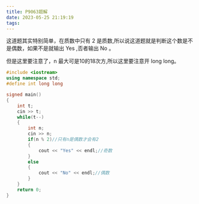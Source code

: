 ```yaml
---
title: P9063题解
date: 2023-05-25 21:19:19
tags:
---
```

这道题其实特别简单，在质数中只有 2 是质数,所以说这道题就是判断这个数是不是偶数，如果不是就输出 Yes ,否者输出 No 。

但是这里要注意了，n 最大可是10的18次方,所以这里要注意开 long long。

```cpp
#include <iostream>
using namespace std;
#define int long long

signed main()
{
	int t;
	cin >> t;
	while(t--)
	{
		int n;
		cin >> n;
		if(n % 2)//只有n是偶数才会有2 
		{
			cout << "Yes" << endl;//奇数
		}
		else
		{
			cout << "No" << endl;//偶数
		}
	}
	return 0;
}
```

